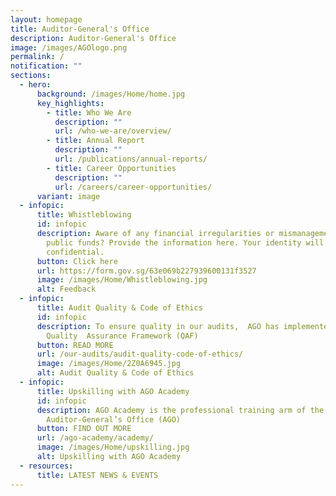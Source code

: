 ```yaml
---
layout: homepage
title: Auditor-General's Office
description: Auditor-General's Office
image: /images/AGOlogo.png
permalink: /
notification: ""
sections:
  - hero:
      background: /images/Home/home.jpg
      key_highlights:
        - title: Who We Are
          description: ""
          url: /who-we-are/overview/
        - title: Annual Report
          description: ""
          url: /publications/annual-reports/
        - title: Career Opportunities
          description: ""
          url: /careers/career-opportunities/
      variant: image
  - infopic:
      title: Whistleblowing
      id: infopic
      description: Aware of any financial irregularities or mismanagement involving
        public funds? Provide the information here. Your identity will be kept
        confidential.
      button: Click here
      url: https://form.gov.sg/63e069b227939600131f3527
      image: /images/Home/Whistleblowing.jpg
      alt: Feedback
  - infopic:
      title: Audit Quality & Code of Ethics
      id: infopic
      description: To ensure quality in our audits,  AGO has implemented a
        Quality  Assurance Framework (QAF)
      button: READ MORE
      url: /our-audits/audit-quality-code-of-ethics/
      image: /images/Home/2Z0A6945.jpg
      alt: Audit Quality & Code of Ethics
  - infopic:
      title: Upskilling with AGO Academy
      id: infopic
      description: AGO Academy is the professional training arm of the
        Auditor-General’s Office (AGO)
      button: FIND OUT MORE
      url: /ago-academy/academy/
      image: /images/Home/upskilling.jpg
      alt: Upskilling with AGO Academy
  - resources:
      title: LATEST NEWS & EVENTS
---
```

